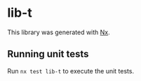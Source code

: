 # lib-t

This library was generated with [Nx](https://nx.dev).

## Running unit tests

Run `nx test lib-t` to execute the unit tests.
